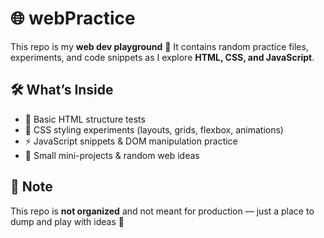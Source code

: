 # 🌐 webPractice

This repo is my **web dev playground** 🎉
It contains random practice files, experiments, and code snippets as I explore **HTML, CSS, and JavaScript**.

## 🛠 What’s Inside

* 📝 Basic HTML structure tests
* 🎨 CSS styling experiments (layouts, grids, flexbox, animations)
* ⚡ JavaScript snippets & DOM manipulation practice
* 🔗 Small mini-projects & random web ideas

## 🚧 Note

This repo is **not organized** and not meant for production — just a place to dump and play with ideas 🚀
